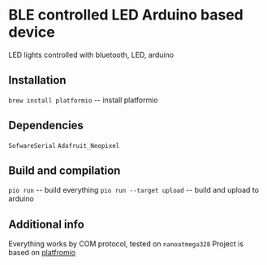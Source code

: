 # BLE controlled LED Arduino based device

LED lights controlled with bluetooth, LED, arduino

## Installation
`brew install platformio` -- install platformio

## Dependencies
`SofwareSerial`
`Adafruit_Neopixel`

## Build and compilation
`pio run` -- build everything
`pio run --target upload` -- build and upload to arduino

## Additional info
Everything works by COM protocol, tested on `nanoatmega328`
Project is based on [platfromio](http://docs.platformio.org/en/latest/)

